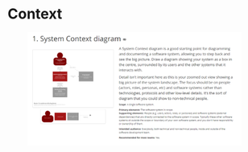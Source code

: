 # Context

<figure><img src="../.gitbook/assets/image (3).png" alt=""><figcaption></figcaption></figure>
